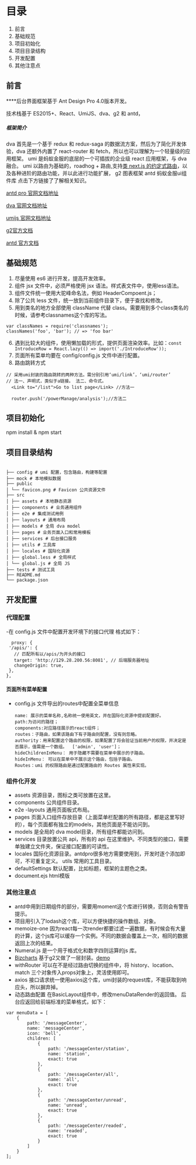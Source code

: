 # 目录

1. 前言
2. 基础规范
3. 项目初始化
4. 项目目录结构
5. 开发配置
6. 其他注意点

## 前言

****后台界面框架基于 Ant Design Pro 4.0版本开发。

技术栈基于 ES2015+、React、UmiJS、dva、g2 和 antd，
##### 框架简介
dva 首先是一个基于 redux 和 redux-saga 的数据流方案，然后为了简化开发体验，dva 还额外内置了 react-router 和 fetch，所以也可以理解为一个轻量级的应用框架。
umi 是蚂蚁金服的底层的一个可插拔的企业级 react 应用框架，与 dva 融合。
umi 以路由为基础的，roadhog + 路由,支持[类 next.js 的约定式路由](https://umijs.org/zh/guide/router.html)，以及各种进阶的路由功能，并以此进行功能扩展，
g2 图表框架 
antd 蚂蚁金服ui组件库
点击下方链接了了解相关知识。

[antd pro 官网文档地址](https://pro.ant.design/docs/getting-started-cn)

[dva 官网文档地址](https://dvajs.com/guide/)

[umijs 官网文档地址](https://umijs.org/zh/guide/getting-started.html)

[g2官方文档](https://antv.alipay.com/zh-cn/g2/3.x/index.html)

[antd 官方文档](https://ant.design/docs/react/introduce-cn)
## 基础规范

1. 尽量使用 es6 进行开发，提高开发效率。
2. 组件 jsx 文件中，必须严格使用 jsx 语法。样式表文件中，使用less语法。
3. 组件文件统一使用大驼峰命名法，例如 HeaderCompoent.js；
4. 除了公共 less 文件，统一放到当前组件目录下，便于查找和修改。
5. 用到类名的地方全部使用 className 代替 class。需要用到多个class类名的时候，请参考classnames这个库的写法。
```
var classNames = require('classnames');
classNames('foo', 'bar'); // => 'foo bar'
```
6. 遇到比较大的组件，使用懒加载的形式，提供页面渲染效率。比如：`const IntroduceRow = React.lazy(() => import('./IntroduceRow'));`
7. 页面所有菜单均要在 config/config.js 文件中进行配置。
8. 路由跳转方式
```
// 采用umi封装的路由跳转的两种方法。需分别引用‘umi/link’，‘umi/router’
// 法一、声明式，类似于a链接。 法二、命令式。
  <Link to="/list">Go to list page</Link> //方法一

  router.push('/powerManage/analysis');//方法二
```

## 项目初始化

npm install & npm start

## 项目目录结构

```

├── config # umi 配置，包含路由，构建等配置
├── mock # 本地模拟数据
├── public
│ └── favicon.png # Favicon 公共资源文件
├── src
│ ├── assets # 本地静态资源
│ ├── components # 业务通用组件
│ ├── e2e # 集成测试用例
│ ├── layouts # 通用布局
│ ├── models # 全局 dva model
│ ├── pages # 业务页面入口和常用模板
│ ├── services # 后台接口服务
│ ├── utils # 工具库
│ ├── locales # 国际化资源
│ ├── global.less # 全局样式
│ └── global.js # 全局 JS
├── tests # 测试工具
├── README.md
└── package.json

```

## 开发配置

### 代理配置
-在 config.js 文件中配置开发环境下的接口代理
格式如下：
```
  proxy: {
 '/apis/': {
   // 匹配所有以/apis/为开头的接口
   target: 'http://129.28.200.56:8081', // 后端服务器地址
   changeOrigin: true, 
 },
},
```
#### 页面所有菜单配置
- config.js 文件导出的routes中配置全菜单信息
  ```
  name: 展示的菜单名称,名称统一使用英文，并在国际化资源中提前配置好。
  path:为访问的路径；
  components:对应路径展示的react组件；
  routes：子路由，如果该路由下有子路由则配置，没有则忽略。
  authority：用来配置这个路由的权限，如果配置了将会验证当前用户的权限，并决定是否展示，值需是一个数组。  ['admin', 'user']；
  hideChildrenInMenu： 用于隐藏不需要在菜单中展示的子路由。
  hideInMenu： 可以在菜单中不展示这个路由，包括子路由。
  Routes：umi 的权限路由是通过配置路由的 Routes 属性来实现。
  ```
### 组件化开发
- assets 资源目录，图标之类可放置在这里。
- components 公共组件目录。
- e2e 
-layouts 通用页面板式布局。
- pages 页面入口组件存放目录（上面菜单栏配置的所有路径，都是这里写好的），每个页面都有独立的models，其他页面是不能访问到。
- models 是全局的 dva model目录，所有组件都能访问到。
- services 目录放置公共 api，所有的 api 在这里维护。不同类型的接口，需要单独建立文件夹，保证接口配置的可读性。
- locales 国际化资源目录。antdpro很多地方需要使用到，开发时逐个添加即可，不可重复定义。
utils 常用的工具目录。
- defaultSettings 默认配置，比如标题，框架的主题色之类。
- document.ejs    html模版

### 其他注意点
- antd中用到日期组件的部分，需要用moment这个库进行转换，否则会有警告提示。
- 项目用引入了lodash这个库，可以方便快捷的操作数组、对象。
- memoize-one  因为react每一次render都要过滤一遍数据，有时候会有大量的计算，这个js库可以缓存一个实例。不同的数据会覆盖上一次，相同的数据返回上次的结果。
- Numeral.js 是一个用于格式化和数字四则运算的js 库。
- [Bizcharts](https://github.com/alibaba/BizCharts) 基于g2又做了一层封装。[demo](https://bizcharts.net/products/bizCharts/demo)
- withRouter 可以在不是经过路由切换的组件中，将 history、location、match 三个对象传入props对象上，灵活使用即可。
- axios 接口请求统一使用axios这个库，umi封装的request库，不能获取到响应头，所以摒弃掉。
- 动态路由配置 在BasicLayout组件中，修改menuDataRender的返回值。
后台应返回给前端标准的菜单格式，如下：
```
var menuData = [
	{
		path: '/messageCenter',
		name: 'messageCenter',
		icon: 'bell',
		children: [
			{
				path: '/messageCenter/station',
				name: 'station',
				exact: true
			},
			{
				path: '/messageCenter/all',
				name: 'all',
				exact: true
			},
			{
				path: '/messageCenter/unread',
				name: 'unread',
				exact: true
			},
			{
				path: '/messageCenter/readed',
				name: 'readed',
				exact: true
			}
		]
	}
];
```
